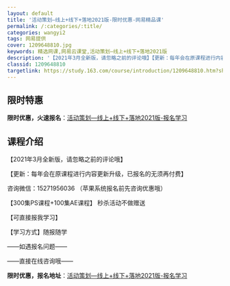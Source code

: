 ```yaml
---
layout: default
title: '活动策划—线上+线下+落地2021版-限时优惠-网易精品课'
permalink: /:categories/:title/
categories: wangyi2
tags: 网易提供
cover: 1209648810.jpg
keywords: 精选网课,网易云课堂,活动策划—线上+线下+落地2021版
description: '【2021年3月全新版，请忽略之前的评论哦】【更新：每年会在原课程进行内容更新升级，已报名的无须再付费】咨询微信：152'
classid: 1209648810
targetlink: https://study.163.com/course/introduction/1209648810.htm?share=1&shareId=1025206652&utm_campaign=share&utm_medium=iphoneShare&utm_source=&utm_u=1025206652
---
```


## 限时特惠

**限时优惠，火速报名**：[活动策划—线上+线下+落地2021版-报名学习](https://study.163.com/course/introduction/1209648810.htm?share=1&shareId=1025206652&utm_campaign=share&utm_medium=iphoneShare&utm_source=&utm_u=1025206652)

## 课程介绍

【2021年3月全新版，请忽略之前的评论哦】

【更新：每年会在原课程进行内容更新升级，已报名的无须再付费】

咨询微信：15271956036 （苹果系统报名前先咨询优惠哦）

【300集PS课程+100集AE课程】 秒杀活动不做赠送

【可直接报我学习】

【学习方式】随报随学

——如遇报名问题——

——直接在线咨询哦——

**限时优惠，报名地址**：[活动策划—线上+线下+落地2021版-报名学习](https://study.163.com/course/introduction/1209648810.htm?share=1&shareId=1025206652&utm_campaign=share&utm_medium=iphoneShare&utm_source=&utm_u=1025206652)

